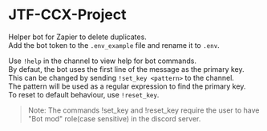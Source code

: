 # JTF-CCX-Project
Helper bot for Zapier to delete duplicates.  
Add the bot token to the ```.env_example``` file and rename it to ```.env```.  

Use ```!help``` in the channel to view help for bot commands.  
By defaut, the bot uses the first line of the message as the primary key.  
This can be changed by sending ```!set_key <pattern>``` to the channel.  
The pattern will be used as a regular expression to find the primary key.  
To reset to default behaviour, use ```!reset_key```.  

>Note: The commands !set_key and !reset_key require the user to have "Bot mod" role(case sensitive) in the discord server.  

